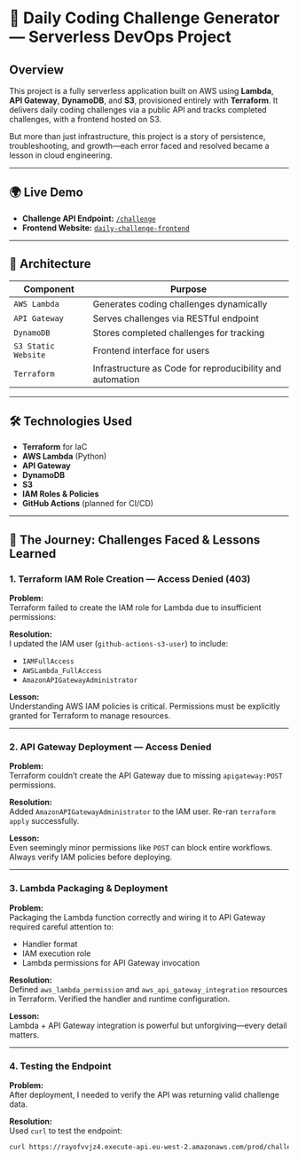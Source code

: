 # 🧠 Daily Coding Challenge Generator — Serverless DevOps Project

## Overview

This project is a fully serverless application built on AWS using **Lambda**, **API Gateway**, **DynamoDB**, and **S3**, provisioned entirely with **Terraform**. It delivers daily coding challenges via a public API and tracks completed challenges, with a frontend hosted on S3.

But more than just infrastructure, this project is a story of persistence, troubleshooting, and growth—each error faced and resolved became a lesson in cloud engineering.

---

## 🌍 Live Demo

- **Challenge API Endpoint:** [`/challenge`](https://rayofvvjz4.execute-api.eu-west-2.amazonaws.com/prod/challenge)
- **Frontend Website:** [`daily-challenge-frontend`](http://daily-challenge-frontend-f69a1f06.s3-website.eu-west-2.amazonaws.com)

---

## 🧱 Architecture

| Component              | Purpose                                                                 |
|------------------------|-------------------------------------------------------------------------|
| `AWS Lambda`           | Generates coding challenges dynamically                                 |
| `API Gateway`          | Serves challenges via RESTful endpoint                                  |
| `DynamoDB`             | Stores completed challenges for tracking                                |
| `S3 Static Website`    | Frontend interface for users                                            |
| `Terraform`            | Infrastructure as Code for reproducibility and automation              |

---

## 🛠️ Technologies Used

- **Terraform** for IaC
- **AWS Lambda** (Python)
- **API Gateway**
- **DynamoDB**
- **S3**
- **IAM Roles & Policies**
- **GitHub Actions** (planned for CI/CD)

---

## 📖 The Journey: Challenges Faced & Lessons Learned

### 1. **Terraform IAM Role Creation — Access Denied (403)**

**Problem:**  
Terraform failed to create the IAM role for Lambda due to insufficient permissions:

**Resolution:**  
I updated the IAM user (`github-actions-s3-user`) to include:
- `IAMFullAccess`
- `AWSLambda_FullAccess`
- `AmazonAPIGatewayAdministrator`

**Lesson:**  
Understanding AWS IAM policies is critical. Permissions must be explicitly granted for Terraform to manage resources.

---

### 2. **API Gateway Deployment — Access Denied**

**Problem:**  
Terraform couldn’t create the API Gateway due to missing `apigateway:POST` permissions.

**Resolution:**  
Added `AmazonAPIGatewayAdministrator` to the IAM user. Re-ran `terraform apply` successfully.

**Lesson:**  
Even seemingly minor permissions like `POST` can block entire workflows. Always verify IAM policies before deploying.

---

### 3. **Lambda Packaging & Deployment**

**Problem:**  
Packaging the Lambda function correctly and wiring it to API Gateway required careful attention to:
- Handler format
- IAM execution role
- Lambda permissions for API Gateway invocation

**Resolution:**  
Defined `aws_lambda_permission` and `aws_api_gateway_integration` resources in Terraform. Verified the handler and runtime configuration.

**Lesson:**  
Lambda + API Gateway integration is powerful but unforgiving—every detail matters.

---

### 4. **Testing the Endpoint**

**Problem:**  
After deployment, I needed to verify the API was returning valid challenge data.

**Resolution:**  
Used `curl` to test the endpoint:
```bash
curl https://rayofvvjz4.execute-api.eu-west-2.amazonaws.com/prod/challenge

